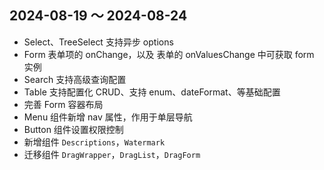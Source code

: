 ## 2024-08-19 ～ 2024-08-24

- Select、TreeSelect 支持异步 options
- Form 表单项的 onChange，以及 表单的 onValuesChange 中可获取 form 实例
- Search 支持高级查询配置
- Table 支持配置化 CRUD、支持 enum、dateFormat、等基础配置
- 完善 Form 容器布局
- Menu 组件新增 nav 属性，作用于单层导航
- Button 组件设置权限控制
- 新增组件 `Descriptions`，`Watermark`
- 迁移组件 `DragWrapper`，`DragList`，`DragForm`
